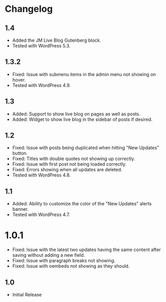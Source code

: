 # Changelog

## 1.4
- Added the JM Live Blog Gutenberg block.
- Tested with WordPress 5.3.

## 1.3.2
- Fixed: Issue with submenu items in the admin menu not showing on hover.
- Tested with WordPress 4.9.

## 1.3
- Added: Support to show live blog on pages as well as posts.
- Added: Widget to show live blog in the sidebar of posts if desired.

## 1.2
- Fixed: Issue with posts being duplicated when hitting "New Updates" button.
- Fixed: Titles with double quotes not showing up correctly.
- Fixed: Issue with first post not being loaded correctly.
- Fixed: Errors showing when all updates are deleted.
- Tested with WordPress 4.8.

## 1.1
- Added: Ability to customize the color of the "New Updates" alerts banner.
- Tested with WordPress 4.7.

# 1.0.1
- Fixed: Issue with the latest two updates having the same content after saving without adding a new field.
- Fixed: Issue with paragraph breaks not showing.
- Fixed: Issue with oembeds not showing as they should.

## 1.0
- Initial Release
